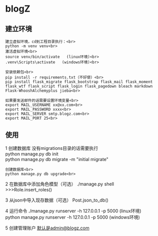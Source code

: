 blogZ
======

建立环境
---
    建立虚拟环境，cd到工程目录执行：<br>
    python -m venv venv<br>
    激活虚拟环境<br>
    source venv/bin/activate   (linux环境)<br>
    .venv\Scripts\activate   (windows环境)<br>
    
    安装依赖包<br>
    pip install -r requirements.txt（不好使）<br>
    pip install flask_migrate flask_bootstrap flask_mail flask_moment flask_wtf flask_script flask_login flask_pagedown bleach markdown Flask-WhooshAlchemyplus jieba<br>

    如果要发送邮件的话需要设置环境变量<br>
    export MAIL_USERNAME xx@xx.com<br>
    export MAIL_PASSWORD xxxx<br>
    export MAIL_SERVER smtp.blogz.com<br>
    export MAIL_PORT 25<br>

使用
---
1 创建数据库
    没有migrations目录的话需要执行<br>
    python manage.py db init<br>
    python manage.py db migrate -m "initial migrate"<br>
    
    创建数据库<br>
    python manage.py db upgrade<br>
    
2 在数据库中添加角色模型（可选）
    ./manage.py shell<br>
    >>>Role.insert_roles()<br>

3 从json中导入现存数据（可选）
    Post.json_to_db()<br>

4 运行命令
    ./manage.py runserver -h 127.0.0.1 -p 5000       (linux环境)<br>
    python manage.py runserver -h 127.0.0.1 -p 5000  (windows环境)<br>

5 创建管理账户
    默认是admin@blogz.com<br>
